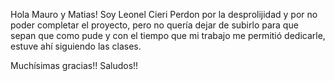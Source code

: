 Hola Mauro y Matias!
Soy Leonel Cieri
Perdon por la desprolijidad y por no poder completar el proyecto, pero no quería dejar de subirlo para que sepan que como pude y con el tiempo que mi trabajo me permitió dedicarle, estuve ahí siguiendo las clases.

Muchísimas gracias!!
Saludos!!
